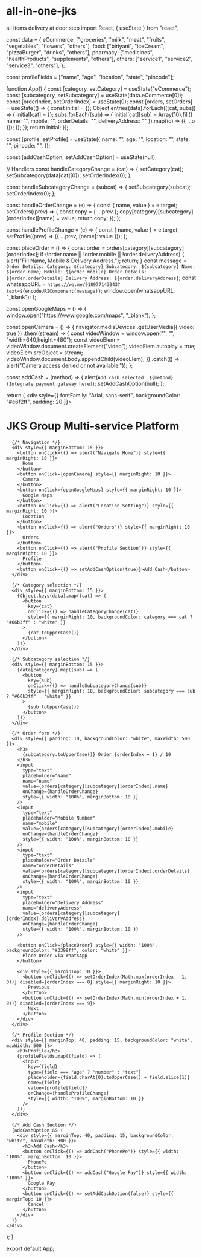 # all-in-one-jks
all items delivery at door step
import React, { useState } from "react";

const data = {
  eCommerce: ["groceries", "milk", "meat", "fruits", "vegetables", "flowers", "others"],
  food: ["biriyani", "iceCream", "pizzaBurger", "drinks", "others"],
  pharmacy: ["medicines", "healthProducts", "supplements", "others"],
  others: ["service1", "service2", "service3", "others"],
};

const profileFields = ["name", "age", "location", "state", "pincode"];

function App() {
  const [category, setCategory] = useState("eCommerce");
  const [subcategory, setSubcategory] = useState(data.eCommerce[0]);
  const [orderIndex, setOrderIndex] = useState(0);
  const [orders, setOrders] = useState(() => {
    const initial = {};
    Object.entries(data).forEach(([cat, subs]) => {
      initial[cat] = {};
      subs.forEach((sub) => {
        initial[cat][sub] = Array(10).fill({ name: "", mobile: "", orderDetails: "", deliveryAddress: "" }).map((o) => ({ ...o }));
      });
    });
    return initial;
  });

  const [profile, setProfile] = useState({
    name: "",
    age: "",
    location: "",
    state: "",
    pincode: "",
  });

  const [addCashOption, setAddCashOption] = useState(null);

  // Handlers
  const handleCategoryChange = (cat) => {
    setCategory(cat);
    setSubcategory(data[cat][0]);
    setOrderIndex(0);
  };

  const handleSubcategoryChange = (subcat) => {
    setSubcategory(subcat);
    setOrderIndex(0);
  };

  const handleOrderChange = (e) => {
    const { name, value } = e.target;
    setOrders((prev) => {
      const copy = { ...prev };
      copy[category][subcategory][orderIndex][name] = value;
      return copy;
    });
  };

  const handleProfileChange = (e) => {
    const { name, value } = e.target;
    setProfile((prev) => ({ ...prev, [name]: value }));
  };

  const placeOrder = () => {
    const order = orders[category][subcategory][orderIndex];
    if (!order.name || !order.mobile || !order.deliveryAddress) {
      alert("Fill Name, Mobile & Delivery Address.");
      return;
    }
    const message = `Order Details:
Category: ${category}
Subcategory: ${subcategory}
Name: ${order.name}
Mobile: ${order.mobile}
Order Details: ${order.orderDetails}
Delivery Address: ${order.deliveryAddress}`;
    const whatsappURL = `https://wa.me/918977143043?text=${encodeURIComponent(message)}`;
    window.open(whatsappURL, "_blank");
  };

  const openGoogleMaps = () => {
    window.open("https://www.google.com/maps", "_blank");
  };

  const openCamera = () => {
    navigator.mediaDevices
      .getUserMedia({ video: true })
      .then((stream) => {
        const videoWindow = window.open("", "", "width=640,height=480");
        const videoElem = videoWindow.document.createElement("video");
        videoElem.autoplay = true;
        videoElem.srcObject = stream;
        videoWindow.document.body.appendChild(videoElem);
      })
      .catch(() => alert("Camera access denied or not available."));
  };

  const addCash = (method) => {
    alert(`Add cash selected: ${method} (Integrate payment gateway here)`);
    setAddCashOption(null);
  };

  return (
    <div style={{ fontFamily: "Arial, sans-serif", backgroundColor: "#e6f2ff", padding: 20 }}>
      <h1>JKS Group Multi-service Platform</h1>

      {/* Navigation */}
      <div style={{ marginBottom: 15 }}>
        <button onClick={() => alert("Navigate Home")} style={{ marginRight: 10 }}>
          Home
        </button>
        <button onClick={openCamera} style={{ marginRight: 10 }}>
          Camera
        </button>
        <button onClick={openGoogleMaps} style={{ marginRight: 10 }}>
          Google Maps
        </button>
        <button onClick={() => alert("Location Setting")} style={{ marginRight: 10 }}>
          Location
        </button>
        <button onClick={() => alert("Orders")} style={{ marginRight: 10 }}>
          Orders
        </button>
        <button onClick={() => alert("Profile Section")} style={{ marginRight: 10 }}>
          Profile
        </button>
        <button onClick={() => setAddCashOption(true)}>Add Cash</button>
      </div>

      {/* Category selection */}
      <div style={{ marginBottom: 15 }}>
        {Object.keys(data).map((cat) => (
          <button
            key={cat}
            onClick={() => handleCategoryChange(cat)}
            style={{ marginRight: 10, backgroundColor: category === cat ? "#66b3ff" : "white" }}
          >
            {cat.toUpperCase()}
          </button>
        ))}
      </div>

      {/* Subcategory selection */}
      <div style={{ marginBottom: 15 }}>
        {data[category].map((sub) => (
          <button
            key={sub}
            onClick={() => handleSubcategoryChange(sub)}
            style={{ marginRight: 10, backgroundColor: subcategory === sub ? "#66b3ff" : "white" }}
          >
            {sub.toUpperCase()}
          </button>
        ))}
      </div>

      {/* Order form */}
      <div style={{ padding: 10, backgroundColor: "white", maxWidth: 500 }}>
        <h3>
          {subcategory.toUpperCase()} Order {orderIndex + 1} / 10
        </h3>
        <input
          type="text"
          placeholder="Name"
          name="name"
          value={orders[category][subcategory][orderIndex].name}
          onChange={handleOrderChange}
          style={{ width: "100%", marginBottom: 10 }}
        />
        <input
          type="text"
          placeholder="Mobile Number"
          name="mobile"
          value={orders[category][subcategory][orderIndex].mobile}
          onChange={handleOrderChange}
          style={{ width: "100%", marginBottom: 10 }}
        />
        <input
          type="text"
          placeholder="Order Details"
          name="orderDetails"
          value={orders[category][subcategory][orderIndex].orderDetails}
          onChange={handleOrderChange}
          style={{ width: "100%", marginBottom: 10 }}
        />
        <input
          type="text"
          placeholder="Delivery Address"
          name="deliveryAddress"
          value={orders[category][subcategory][orderIndex].deliveryAddress}
          onChange={handleOrderChange}
          style={{ width: "100%", marginBottom: 10 }}
        />

        <button onClick={placeOrder} style={{ width: "100%", backgroundColor: "#3399ff", color: "white" }}>
          Place Order via WhatsApp
        </button>

        <div style={{ marginTop: 10 }}>
          <button onClick={() => setOrderIndex(Math.max(orderIndex - 1, 0))} disabled={orderIndex === 0} style={{ marginRight: 10 }}>
            Previous
          </button>
          <button onClick={() => setOrderIndex(Math.min(orderIndex + 1, 9))} disabled={orderIndex === 9}>
            Next
          </button>
        </div>
      </div>

      {/* Profile Section */}
      <div style={{ marginTop: 40, padding: 15, backgroundColor: "white", maxWidth: 500 }}>
        <h3>Profile</h3>
        {profileFields.map((field) => (
          <input
            key={field}
            type={field === "age" ? "number" : "text"}
            placeholder={field.charAt(0).toUpperCase() + field.slice(1)}
            name={field}
            value={profile[field]}
            onChange={handleProfileChange}
            style={{ width: "100%", marginBottom: 10 }}
          />
        ))}
      </div>

      {/* Add Cash Section */}
      {addCashOption && (
        <div style={{ marginTop: 40, padding: 15, backgroundColor: "white", maxWidth: 300 }}>
          <h3>Add Cash</h3>
          <button onClick={() => addCash("PhonePe")} style={{ width: "100%", marginBottom: 10 }}>
            PhonePe
          </button>
          <button onClick={() => addCash("Google Pay")} style={{ width: "100%" }}>
            Google Pay
          </button>
          <button onClick={() => setAddCashOption(false)} style={{ marginTop: 10 }}>
            Cancel
          </button>
        </div>
      )}
    </div>
  );
}

export default App;
